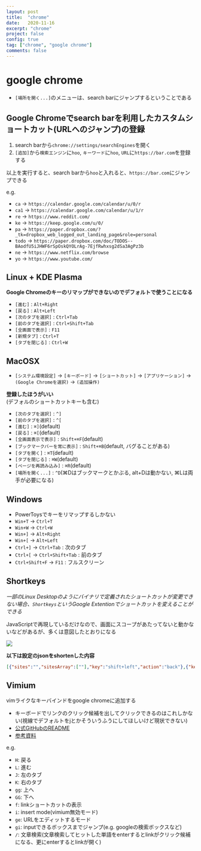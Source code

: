 ```yaml
---
layout: post
title:  "chrome"
date:   2020-11-16
excerpt: "chrome"
project: false
config: true
tag: ["chrome", "google chrome"]
comments: false
---
```


# google chrome
 - `[場所を開く...]`のメニューは、search barにジャンプするということである

## Google Chromeでsearch barを利用したカスタムショートカット(URLへのジャンプ)の登録
 1. search barから`chrome://settings/searchEngines`を開く
 2. `[追加]`から`検索エンジン`に`hoo`, `キーワード`に`hoo`, `URL`に`https://bar.com`を登録する  

以上を実行すると、search barから`hoo`と入れると、`https://bar.com`にジャンプできる  

e.g. 
 - `ca` -> `https://calendar.google.com/calendar/u/0/r`
 - `ca1` -> `https://calendar.google.com/calendar/u/1/r`
 - `re` -> `https://www.reddit.com/`
 - `ke` -> `https://keep.google.com/u/0/`
 - `pa` -> `https://paper.dropbox.com/?_tk=dropbox_web_logged_out_landing_page&role=personal`
 - `todo` -> `https://paper.dropbox.com/doc/TODOS--BAodfU5iJHWF6rSpOskQYOLrAg-7EjfRwhxsg2dSa3AgPz3b`
 - `ne` -> `https://www.netflix.com/browse`
 - `yo` -> `https://www.youtube.com/`

## Linux + KDE Plasma
**Google Chromeのキーのリマップができないのでデフォルトで使うことになる**  
 - `[進む]` : `Alt+Right`
 - `[戻る]` : `Alt+Left`
 - `[次のタブを選択]` : `Ctrl+Tab`
 - `[前のタブを選択]` : `Ctrl+Shift+Tab`
 - `[全画面で表示]` : `F11`
 - `[新規タブ]` : `Ctrl+T`
 - `[タブを閉じる]` : `Ctrl+W`


## MacOSX
 - `[システム環境設定]` -> `[キーボード]` -> `[ショートカット]` -> `[アプリケーション]` -> `(Google Chromeを選択)` -> `(追加操作)`

**登録したほうがいい**  
(デフォルのショートカットキーも含む)  

 - `[次のタブを選択]` : `^]`
 - `[前のタブを選択]` : `^[`
 - `[進む]` : `⌘]`(default)
 - `[戻る]` : `⌘[`(default)
 - `[全画面表示で表示]` : `Shift+⌘F`(default)
 - `[ブックマークバーを常に表示]` : `Shift+⌘B`(default, バグることがある)
 - `[タブを開く]` : `⌘T`(default)
 - `[タブを閉じる]` : `⌘W`(default)
 - `[ページを再読み込み]` : `⌘R`(default)
 - `[場所を開く...]` : `^D`(⌘Dはブックマークとかぶる, alt+Dは動かない, ⌘Lは両手が必要になる)


## Windows
 - PowerToysでキーをリマップするしかない
 - `Win+T` -> `Ctrl+T`
 - `Win+W` -> `Ctrl+W`
 - `Win+]` -> `Alt+Right`
 - `Win+[` -> `Alt+Left`
 - `Ctrl+]` -> `Ctrl+Tab` : 次のタブ
 - `Ctrl+[` -> `Ctrl+Shift+Tab` : 前のタブ
 - `Ctrl+Shift+F` -> `F11` : フルスクリーン


## Shortkeys
*一部のLinux Desktopのようにバイナリで定義されたショートカットが変更できない場合、`Shortkeys`というGoogle Extentionでショートカットを変えることができる*  

JavaScriptで再現しているだけなので、画面にスコープがあたってないと動かないなどがあるが、多くは意図したとおりになる  

<div style="align: center !important;">
  <img src="https://user-images.githubusercontent.com/4949982/99498297-911a2e00-29ba-11eb-832e-c075d3adc086.png">
</div>

**以下は設定のjsonをshortenした内容**  
```json
[{"sites":"","sitesArray":[""],"key":"shift+left","action":"back"},{"key":"ctrl+]","action":"nexttab","sites":"","sitesArray":[""]},{"key":"ctrl+[","action":"prevtab","sites":"","sitesArray":[""]},{"key":"shift+]","action":"forward","sites":"","sitesArray":[""]},{"key":"shift+[","action":"back","sites":"","sitesArray":[""]},{"action":"hardreload","key":"ctrl+r","sites":"","sitesArray":[""]},{"sites":"","sitesArray":[""],"action":"newtab","key":"ctrl+t"},{"key":"shift+right","action":"forward","sites":"","sitesArray":[""]}]
```

## Vimium
vimライクなキーバインドをgoogle chromeに追加する  
 - キーボードでリンクのクリック候補を出してクリックできるのはこれしかない(視線でデフォルトをjとかそういうふうにしてほしいけど現状できない)
 - [公式GitHubのREADME](https://github.com/philc/vimium)
 - [参考資料](https://qiita.com/satoshi03/items/9fdfcd0e46e095ec68c1)

e.g. 
 - `H`: 戻る
 - `L`: 進む
 - `J`: 左のタブ
 - `K`: 右のタブ
 - `gg`: 上へ
 - `GG`: 下へ
 - `f`: linkショートカットの表示
 - `i`: insert mode(vimium無効モード)
 - `ge`: URLをエディットするモード
 - `gi`: inputできるボックスまでジャンプ(e.g. googleの検索ボックスなど)
 - `/`: 文章検索(文章検索してヒットした単語をenterするとlinkがクリック候補になる、更にenterするとlinkが開く)
